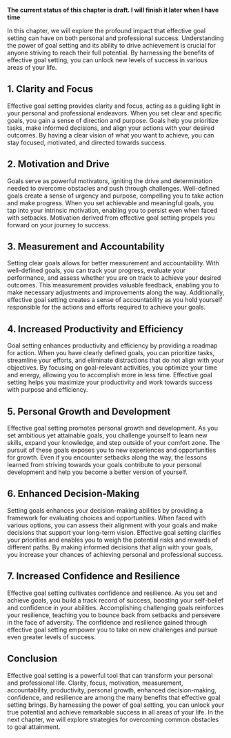 **The current status of this chapter is draft. I will finish it later when I have time**

In this chapter, we will explore the profound impact that effective goal setting can have on both personal and professional success. Understanding the power of goal setting and its ability to drive achievement is crucial for anyone striving to reach their full potential. By harnessing the benefits of effective goal setting, you can unlock new levels of success in various areas of your life.

**1. Clarity and Focus**
------------------------

Effective goal setting provides clarity and focus, acting as a guiding light in your personal and professional endeavors. When you set clear and specific goals, you gain a sense of direction and purpose. Goals help you prioritize tasks, make informed decisions, and align your actions with your desired outcomes. By having a clear vision of what you want to achieve, you can stay focused, motivated, and directed towards success.

**2. Motivation and Drive**
---------------------------

Goals serve as powerful motivators, igniting the drive and determination needed to overcome obstacles and push through challenges. Well-defined goals create a sense of urgency and purpose, compelling you to take action and make progress. When you set achievable and meaningful goals, you tap into your intrinsic motivation, enabling you to persist even when faced with setbacks. Motivation derived from effective goal setting propels you forward on your journey to success.

**3. Measurement and Accountability**
-------------------------------------

Setting clear goals allows for better measurement and accountability. With well-defined goals, you can track your progress, evaluate your performance, and assess whether you are on track to achieve your desired outcomes. This measurement provides valuable feedback, enabling you to make necessary adjustments and improvements along the way. Additionally, effective goal setting creates a sense of accountability as you hold yourself responsible for the actions and efforts required to achieve your goals.

**4. Increased Productivity and Efficiency**
--------------------------------------------

Goal setting enhances productivity and efficiency by providing a roadmap for action. When you have clearly defined goals, you can prioritize tasks, streamline your efforts, and eliminate distractions that do not align with your objectives. By focusing on goal-relevant activities, you optimize your time and energy, allowing you to accomplish more in less time. Effective goal setting helps you maximize your productivity and work towards success with purpose and efficiency.

**5. Personal Growth and Development**
--------------------------------------

Effective goal setting promotes personal growth and development. As you set ambitious yet attainable goals, you challenge yourself to learn new skills, expand your knowledge, and step outside of your comfort zone. The pursuit of these goals exposes you to new experiences and opportunities for growth. Even if you encounter setbacks along the way, the lessons learned from striving towards your goals contribute to your personal development and help you become a better version of yourself.

**6. Enhanced Decision-Making**
-------------------------------

Setting goals enhances your decision-making abilities by providing a framework for evaluating choices and opportunities. When faced with various options, you can assess their alignment with your goals and make decisions that support your long-term vision. Effective goal setting clarifies your priorities and enables you to weigh the potential risks and rewards of different paths. By making informed decisions that align with your goals, you increase your chances of achieving personal and professional success.

**7. Increased Confidence and Resilience**
------------------------------------------

Effective goal setting cultivates confidence and resilience. As you set and achieve goals, you build a track record of success, boosting your self-belief and confidence in your abilities. Accomplishing challenging goals reinforces your resilience, teaching you to bounce back from setbacks and persevere in the face of adversity. The confidence and resilience gained through effective goal setting empower you to take on new challenges and pursue even greater levels of success.

Conclusion
----------

Effective goal setting is a powerful tool that can transform your personal and professional life. Clarity, focus, motivation, measurement, accountability, productivity, personal growth, enhanced decision-making, confidence, and resilience are among the many benefits that effective goal setting brings. By harnessing the power of goal setting, you can unlock your true potential and achieve remarkable success in all areas of your life. In the next chapter, we will explore strategies for overcoming common obstacles to goal attainment.
